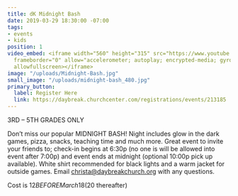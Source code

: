 ```yaml
---
title: dK Midnight Bash
date: 2019-03-29 18:30:00 -07:00
tags:
- events
- kids
position: 1
video_embed: <iframe width="560" height="315" src="https://www.youtube.com/embed/qu7D4uN6VxE"
  frameborder="0" allow="accelerometer; autoplay; encrypted-media; gyroscope; picture-in-picture"
  allowfullscreen></iframe>
image: "/uploads/Midnight-Bash.jpg"
small_image: "/uploads/midnight-bash_480.jpg"
primary_button:
  label: Register Here
  link: https://daybreak.churchcenter.com/registrations/events/213185
---
```


3RD – 5TH GRADES ONLY

Don’t miss our popular MIDNIGHT BASH! Night includes glow in the dark games, pizza, snacks, teaching time and much more. Great event to invite your friends to; check-in begins at 6:30p (no one is will be allowed into event after 7:00p) and event ends at midnight (optional 10:00p pick up available). White shirt recommended for black lights and a warm jacket for outside games. Email [christa@daybreakchurch.org](mailto:christa@daybreakchurch.org) with any questions.

Cost is $12 BEFORE March 18 ($20 thereafter)
